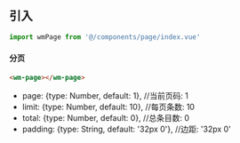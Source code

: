 ## 引入
```javascript
import wmPage from '@/components/page/index.vue'
```

#### 分页
```html
<wm-page></wm-page>
```
- page: {type: Number, default: 1},           //当前页码: 1
- limit: {type: Number, default: 10},         //每页条数: 10
- total: {type: Number, default: 0},          //总条目数: 0
- padding: {type: String, default: '32px 0'}, //边距: '32px 0'
